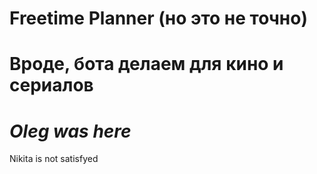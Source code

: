 ﻿Freetime Planner (но это не точно)
======================
**Вроде, бота делаем для кино и сериалов**
===
*Oleg was here*
==
Nikita is not satisfyed
